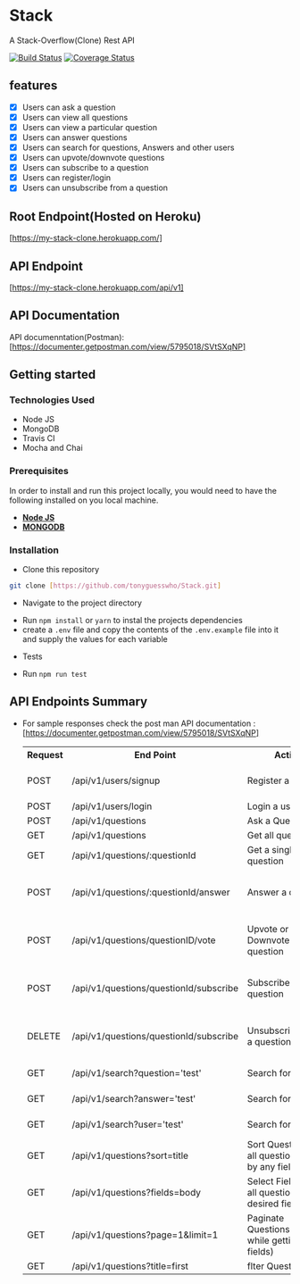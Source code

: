 # Stack

A Stack-Overflow(Clone) Rest API

[![Build Status](https://travis-ci.org/tonyguesswho/Stack.svg?branch=develop)](https://travis-ci.org/tonyguesswho/Stack) [![Coverage Status](https://coveralls.io/repos/github/tonyguesswho/Stack/badge.svg?branch=master)](https://coveralls.io/github/tonyguesswho/Stack?branch=develop)

## features

- [x] Users can ask a question
- [x] Users can view all questions
- [x] Users can view a particular question
- [x] Users can answer questions
- [x] Users can search for questions, Answers and other users
- [x] Users can upvote/downvote questions
- [x] Users can subscribe to a question
- [x] Users can register/login
- [x] Users can unsubscribe from a question

## Root Endpoint(Hosted on Heroku)

[https://my-stack-clone.herokuapp.com/]

## API Endpoint

[https://my-stack-clone.herokuapp.com/api/v1]

## API Documentation

API documenntation(Postman): [https://documenter.getpostman.com/view/5795018/SVtSXqNP]

## Getting started

### Technologies Used

- Node JS
- MongoDB
- Travis CI
- Mocha and Chai

### Prerequisites

In order to install and run this project locally, you would need to have the following installed on you local machine.

- [**Node JS**](https://nodejs.org/en/)
- [**MONGODB**](https://www.mongodb.com/download-center)

### Installation

- Clone this repository

```sh
git clone [https://github.com/tonyguesswho/Stack.git]
```

- Navigate to the project directory

* Run `npm install` or `yarn` to instal the projects dependencies
* create a `.env` file and copy the contents of the `.env.example` file into it and supply the values for each variable

- Tests

* Run `npm run test`

## API Endpoints Summary

- For sample responses check the post man API documentation : [https://documenter.getpostman.com/view/5795018/SVtSXqNP]
  <table>
    <tr>
        <th>Request</th>
        <th>End Point</th>
        <th>Action</th>
        <th>Required</th>
    </tr>
      <tr>
        <td>POST</td>
        <td>/api/v1/users/signup</td>
        <td>Register a User</td>
        <td>name, email, password , confirmPassword</td>
    </tr>
    <tr>
      <td>POST</td>
      <td>/api/v1/users/login</td>
      <td>Login a user</td>
      <td>email, password</td>
    </tr>
    <tr>
      <td>POST</td>
      <td>/api/v1/questions</td>
      <td>Ask a Question</td>
      <td>title, body</td>
    </tr>
    <tr>
      <td>GET</td>
      <td>/api/v1/questions</td>
      <td>Get all questions</td>
      <td></td>
    </tr>
    <tr>
      <td>GET</td>
      <td>/api/v1/questions/:questionId</td>
      <td>Get a single question</td>
      <td>QuestionId param</td>
    </tr>
    <tr>
      <td>POST</td>
      <td>/api/v1/questions/:questionId/answer</td>
      <td>Answer a question</td>
      <td>QuestionId param, Auth Token(Bearer `token`)</td>
    </tr>
    <tr>
      <td>POST</td>
      <td>/api/v1/questions/questionID/vote</td>
      <td>Upvote or Downvote a question</td>
      <td>QuestionId param, Auth Token(Bearer `token`)</td>
    </tr>
    <tr>
      <td>POST</td>
      <td>/api/v1/questions/questionId/subscribe</td>
      <td>Subscribe to a question</td>
      <td>QuestionId param, Auth Token(Bearer `token`)</td>
    </tr>
    <tr>
      <td>DELETE</td>
      <td>/api/v1/questions/questionId/subscribe</td>
      <td>Unsubscribe from a question</td>
      <td>QuestionId param, Auth Token(Bearer `token`)</td>
    </tr>
    <tr>
      <td>GET</td>
      <td>/api/v1/search?question='test'</td>
      <td>Search for question</td>
      <td>question query string</td>
    </tr>
    <tr>
      <td>GET</td>
      <td>/api/v1/search?answer='test'</td>
      <td>Search for answer</td>
       <td>answer query string</td>
    </tr>
    <tr>
      <td>GET</td>
      <td>/api/v1/search?user='test'</td>
      <td>Search for User</td>
       <td>name query string</td>
    </tr>
    <tr>
      <td>GET</td>
      <td>/api/v1/questions?sort=title</td>
      <td>Sort Questions(Get all questions sorted by any field)</td>
       <td>Sort field</td>
    </tr>
    <tr>
      <td>GET</td>
      <td>/api/v1/questions?fields=body</td>
      <td>Select Fields(Get all questions with desired  fields only)</td>
      <td>Required fields</td>
    </tr>
    <tr>
      <td>GET</td>
      <td>/api/v1/questions?page=1&limit=1</td>
      <td>Paginate Questions(Paginate while getting all fields)</td>
      <td>page and limit</td>
    </tr>
     <tr>
      <td>GET</td>
      <td>/api/v1/questions?title=first</td>
      <td>flter Questions</td>
      <td>filter field</td>
    </tr>
  </table>
